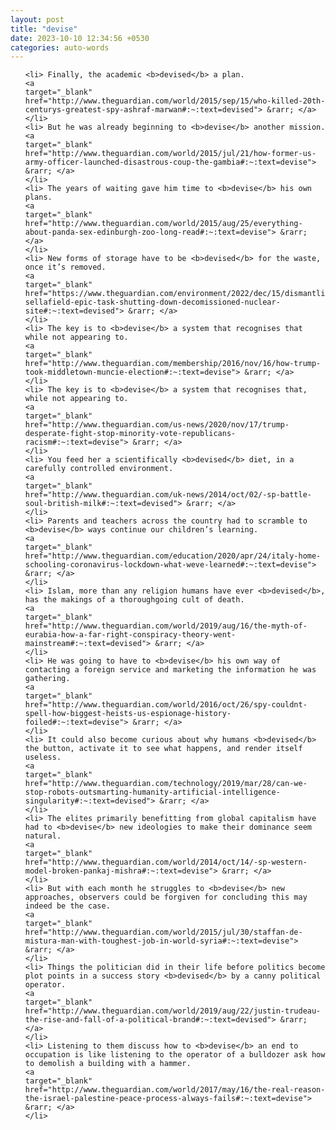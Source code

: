 ```yaml
---
layout: post
title: "devise"
date: 2023-10-10 12:34:56 +0530
categories: auto-words
---
```

<ol>

    <li> Finally, the academic <b>devised</b> a plan.
    <a 
    target="_blank" 
    href="http://www.theguardian.com/world/2015/sep/15/who-killed-20th-centurys-greatest-spy-ashraf-marwan#:~:text=devised"> &rarr; </a>
    </li>
    <li> But he was already beginning to <b>devise</b> another mission.
    <a 
    target="_blank" 
    href="http://www.theguardian.com/world/2015/jul/21/how-former-us-army-officer-launched-disastrous-coup-the-gambia#:~:text=devise"> &rarr; </a>
    </li>
    <li> The years of waiting gave him time to <b>devise</b> his own plans.
    <a 
    target="_blank" 
    href="http://www.theguardian.com/world/2015/aug/25/everything-about-panda-sex-edinburgh-zoo-long-read#:~:text=devise"> &rarr; </a>
    </li>
    <li> New forms of storage have to be <b>devised</b> for the waste, once it’s removed.
    <a 
    target="_blank" 
    href="https://www.theguardian.com/environment/2022/dec/15/dismantling-sellafield-epic-task-shutting-down-decomissioned-nuclear-site#:~:text=devised"> &rarr; </a>
    </li>
    <li> The key is to <b>devise</b> a system that recognises that while not appearing to.
    <a 
    target="_blank" 
    href="http://www.theguardian.com/membership/2016/nov/16/how-trump-took-middletown-muncie-election#:~:text=devise"> &rarr; </a>
    </li>
    <li> The key is to <b>devise</b> a system that recognises that, while not appearing to.
    <a 
    target="_blank" 
    href="http://www.theguardian.com/us-news/2020/nov/17/trump-desperate-fight-stop-minority-vote-republicans-racism#:~:text=devise"> &rarr; </a>
    </li>
    <li> You feed her a scientifically <b>devised</b> diet, in a carefully controlled environment.
    <a 
    target="_blank" 
    href="http://www.theguardian.com/uk-news/2014/oct/02/-sp-battle-soul-british-milk#:~:text=devised"> &rarr; </a>
    </li>
    <li> Parents and teachers across the country had to scramble to <b>devise</b> ways continue our children’s learning.
    <a 
    target="_blank" 
    href="http://www.theguardian.com/education/2020/apr/24/italy-home-schooling-coronavirus-lockdown-what-weve-learned#:~:text=devise"> &rarr; </a>
    </li>
    <li> Islam, more than any religion humans have ever <b>devised</b>, has the makings of a thoroughgoing cult of death.
    <a 
    target="_blank" 
    href="http://www.theguardian.com/world/2019/aug/16/the-myth-of-eurabia-how-a-far-right-conspiracy-theory-went-mainstream#:~:text=devised"> &rarr; </a>
    </li>
    <li> He was going to have to <b>devise</b> his own way of contacting a foreign service and marketing the information he was gathering.
    <a 
    target="_blank" 
    href="http://www.theguardian.com/world/2016/oct/26/spy-couldnt-spell-how-biggest-heists-us-espionage-history-foiled#:~:text=devise"> &rarr; </a>
    </li>
    <li> It could also become curious about why humans <b>devised</b> the button, activate it to see what happens, and render itself useless.
    <a 
    target="_blank" 
    href="http://www.theguardian.com/technology/2019/mar/28/can-we-stop-robots-outsmarting-humanity-artificial-intelligence-singularity#:~:text=devised"> &rarr; </a>
    </li>
    <li> The elites primarily benefitting from global capitalism have had to <b>devise</b> new ideologies to make their dominance seem natural.
    <a 
    target="_blank" 
    href="http://www.theguardian.com/world/2014/oct/14/-sp-western-model-broken-pankaj-mishra#:~:text=devise"> &rarr; </a>
    </li>
    <li> But with each month he struggles to <b>devise</b> new approaches, observers could be forgiven for concluding this may indeed be the case.
    <a 
    target="_blank" 
    href="http://www.theguardian.com/world/2015/jul/30/staffan-de-mistura-man-with-toughest-job-in-world-syria#:~:text=devise"> &rarr; </a>
    </li>
    <li> Things the politician did in their life before politics become plot points in a success story <b>devised</b> by a canny political operator.
    <a 
    target="_blank" 
    href="http://www.theguardian.com/world/2019/aug/22/justin-trudeau-the-rise-and-fall-of-a-political-brand#:~:text=devised"> &rarr; </a>
    </li>
    <li> Listening to them discuss how to <b>devise</b> an end to occupation is like listening to the operator of a bulldozer ask how to demolish a building with a hammer.
    <a 
    target="_blank" 
    href="http://www.theguardian.com/world/2017/may/16/the-real-reason-the-israel-palestine-peace-process-always-fails#:~:text=devise"> &rarr; </a>
    </li>